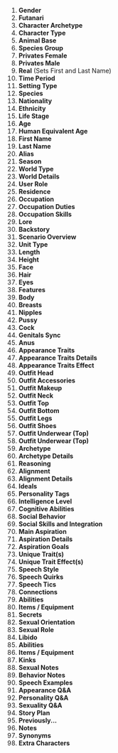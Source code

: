 1. **Gender** 
2. **Futanari** 
3. **Character Archetype** 
4. **Character Type** 
5. **Animal Base** 
6. **Species Group** 
7. **Privates Female** 
8. **Privates Male** 
9. **Real** (Sets First and Last Name)
10. **Time Period** 
11. **Setting Type** 
12. **Species** 
13. **Nationality** 
14. **Ethnicity**
15. **Life Stage** 
16. **Age** 
17. **Human Equivalent Age**
18. **First Name**
19. **Last Name**
20. **Alias**
21. **Season** 
22. **World Type** 
23. **World Details** 
24. **User Role**  
25. **Residence** 
26. **Occupation** 
27. **Occupation Duties** 
28. **Occupation Skills** 
29. **Lore** 
30. **Backstory** 
31. **Scenario Overview** 
32. **Unit Type** 
33. **Length** 
34. **Height** 
35. **Face** 
36. **Hair** 
37. **Eyes** 
38. **Features** 
39. **Body** 
40. **Breasts** 
41. **Nipples** 
42. **Pussy** 
43. **Cock** 
44. **Genitals Sync** 
45. **Anus**  
46. **Appearance Traits** 
47. **Appearance Traits Details** 
48. **Appearance Traits Effect** 
49. **Outfit Head** 
50. **Outfit Accessories** 
51. **Outfit Makeup** 
52. **Outfit Neck** 
53. **Outfit Top** 
54. **Outfit Bottom** 
55. **Outfit Legs** 
56. **Outfit Shoes** 
57. **Outfit Underwear (Top)** 
58. **Outfit Underwear (Top)** 
59. **Archetype** 
60. **Archetype Details** 
61. **Reasoning** 
62. **Alignment** 
63. **Alignment Details** 
64. **Ideals** 
65. **Personality Tags** 
66. **Intelligence Level** 
67. **Cognitive Abilities** 
68. **Social Behavior** 
69. **Social Skills and Integration** 
70. **Main Aspiration** 
71. **Aspiration Details**  
72. **Aspiration Goals**  
73. **Unique Trait(s)**  
74. **Unique Trait Effect(s)**  
75. **Speech Style** 
76. **Speech Quirks** 
77. **Speech Tics** 
78. **Connections** 
79. **Abilities** 
80. **Items / Equipment** 
81. **Secrets** 
82. **Sexual Orientation** 
83. **Sexual Role** 
84. **Libido**
85. **Abilities** 
86. **Items / Equipment** 
87. **Kinks** 
88. **Sexual Notes** 
89. **Behavior Notes** 
90. **Speech Examples** 
91. **Appearance Q&A** 
92. **Personality Q&A**  
93. **Sexuality Q&A** 
94. **Story Plan** 
95. **Previously...** 
96. **Notes** 
97. **Synonyms** 
98. **Extra Characters** 